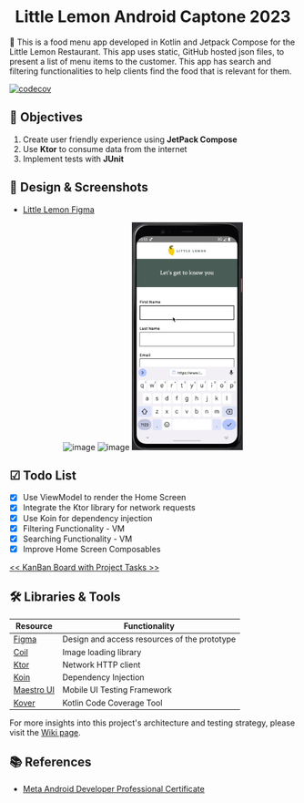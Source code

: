 <h1 align="center"> Little Lemon Android Captone 2023 </h1> 
🍋 This is a food menu app developed in Kotlin and Jetpack Compose for the Little Lemon Restaurant. This app uses static, GitHub hosted json files, to present a list of menu items to the customer. This app has search and filtering functionalities to help clients find the food that is relevant for them. 

[![codecov](https://codecov.io/gh/mirianfonkam/LittleLemon/graph/badge.svg?token=TMS5PJIL87)](https://codecov.io/gh/mirianfonkam/LittleLemon)

## 🎯 Objectives

1. Create user friendly experience using **JetPack Compose** 
2. Use **Ktor** to consume data from the internet
3. Implement tests with **JUnit** 

## 📲 Design & Screenshots

- [Little Lemon Figma](https://www.figma.com/file/Kn9dkpxIqUgR4CR77SWEo1/Little-Lemon-food-ordering-app---Capstone-Project?type=design&node-id=0%3A1&t=agUK0VpMSCC0j29q-1)

<p align="center">
  <img width="840" alt="image" src="https://github.com/mirianfonkam/LittleLemon/assets/28691174/5f7ebdd0-5ae6-421f-8698-51c287d57101">
  
  <img width="840" alt="image" src="https://github.com/mirianfonkam/LittleLemon/assets/28691174/8f8d2532-de84-4eb7-8631-1c842e0c40da">

  <img src="https://github.com/mirianfonkam/LittleLemon/blob/main/docs/little.gif" height="400" alt="Little Lemon App Demo Gif" />

</p>

## ☑ Todo List 
 - [x] Use ViewModel to render the Home Screen
 - [x] Integrate the Ktor library for network requests
 - [x] Use Koin for dependency injection
 - [x] Filtering Functionality - VM
 - [x] Searching Functionality - VM
 - [x] Improve Home Screen Composables

[<< KanBan Board with Project Tasks >>](https://github.com/users/mirianfonkam/projects/5)

## 🛠️ Libraries & Tools

| Resource | Functionality                           |
| ------ |-----------------------------------------|
| [Figma](https://figma.com) | Design and access resources of the prototype |
| [Coil](https://github.com/coil-kt/coil)| Image loading library                   |
| [Ktor](https://github.com/ktorio/ktor)| Network HTTP client                     |
| [Koin](https://github.com/InsertKoinIO/koin)| Dependency Injection                    |
| [Maestro UI](https://maestro.mobile.dev)| Mobile UI Testing Framework             |
| [Kover](https://github.com/Kotlin/kotlinx-kover)| Kotlin Code Coverage Tool               |

For more insights into this project's architecture and testing strategy, please visit the [Wiki page](https://github.com/mirianfonkam/LittleLemon/wiki).

## 📚 References

 - [Meta Android Developer Professional Certificate](https://www.coursera.org/professional-certificates/meta-android-developer?#courses)
